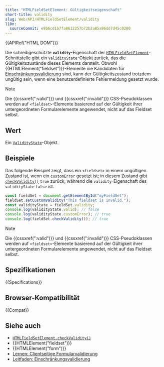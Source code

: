 ```yaml
---
title: "HTMLFieldSetElement: Gültigkeitseigenschaft"
short-title: validity
slug: Web/API/HTMLFieldSetElement/validity
l10n:
  sourceCommit: e9b6cd1b7fa8612257b72b2a85a96dd7d45c0200
---
```


{{APIRef("HTML DOM")}}

Die schreibgeschützte **`validity`**-Eigenschaft der [`HTMLFieldSetElement`](/de/docs/Web/API/HTMLFieldSetElement)-Schnittstelle gibt ein [`ValidityState`](/de/docs/Web/API/ValidityState)-Objekt zurück, das die Gültigkeitszustände dieses Elements darstellt. Obwohl {{HTMLElement("fieldset")}}-Elemente nie Kandidaten für [Einschränkungsvalidierung](/de/docs/Web/HTML/Guides/Constraint_validation) sind, kann der Gültigkeitszustand trotzdem ungültig sein, wenn eine benutzerdefinierte Fehlermeldung gesetzt wurde.

> [!NOTE]
> Die {{cssxref(":valid")}} und {{cssxref(":invalid")}} CSS-Pseudoklassen werden auf `<fieldset>`-Elemente basierend auf der Gültigkeit ihrer untergeordneten Formularelemente angewendet, nicht auf das Fieldset selbst.

## Wert

Ein [`ValidityState`](/de/docs/Web/API/ValidityState)-Objekt.

## Beispiele

Das folgende Beispiel zeigt, dass ein `<fieldset>` in einem ungültigen Zustand ist, wenn ein [`customError`](/de/docs/Web/API/ValidityState/customError) gesetzt ist; in diesem Zustand gibt [`checkValidity()`](/de/docs/Web/API/HTMLFieldSetElement/checkValidity) `true` zurück, während die `validity`-Eigenschaft des `validityState` `false` ist.

```js
const fieldSet = document.getElementById("myFieldSet");
fieldSet.setCustomValidity("This fieldset is invalid.");
const validityState = fieldSet.validity;
console.log(validityState.valid); // false
console.log(validityState.customError); // true
console.log(fieldSet.checkValidity()); // true
```

> [!NOTE]
> Die {{cssxref(":valid")}} und {{cssxref(":invalid")}} CSS-Pseudoklassen werden auf `<fieldset>`-Elemente basierend auf der Gültigkeit ihrer untergeordneten Formularelemente angewendet, nicht auf das Fieldset selbst.

## Spezifikationen

{{Specifications}}

## Browser-Kompatibilität

{{Compat}}

## Siehe auch

- [`HTMLFieldSetElement.checkValidity()`](/de/docs/Web/API/HTMLFieldSetElement/checkValidity)
- {{HTMLElement("fieldset")}}
- {{HTMLElement("form")}}
- [Lernen: Clientseitige Formularvalidierung](/de/docs/Learn_web_development/Extensions/Forms/Form_validation)
- [Leitfaden: Einschränkungsvalidierung](/de/docs/Web/HTML/Guides/Constraint_validation)
